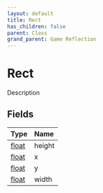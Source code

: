 ```yaml
---
layout: default
title: Rect
has_children: false
parent: Class
grand_parent: Game Reflection
---
```

# Rect
Description 

## Fields

| Type | Name |
|:----------|:--------------|
| [float](/riftbreaker-wiki/docs/game-reflection/components/float/) | height |
| [float](/riftbreaker-wiki/docs/game-reflection/components/float/) | x |
| [float](/riftbreaker-wiki/docs/game-reflection/components/float/) | y |
| [float](/riftbreaker-wiki/docs/game-reflection/components/float/) | width |

